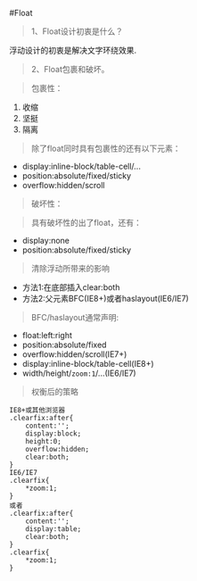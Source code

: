 #Float
> 1、Float设计初衷是什么？

浮动设计的初衷是解决文字环绕效果.

> 2、Float包裹和破坏。

> 包裹性：

1. 收缩
2. 坚挺
3. 隔离
	
> 除了float同时具有包裹性的还有以下元素：

* display:inline-block/table-cell/...
* position:absolute/fixed/sticky
* overflow:hidden/scroll

> 破坏性：

> 具有破坏性的出了float，还有：

* display:none
* position:absolute/fixed/sticky

> 清除浮动所带来的影响

* 方法1:在底部插入clear:both
* 方法2:父元素BFC(IE8+)或者haslayout(IE6/IE7)
> BFC/haslayout通常声明:

* float:left:right
* position:absolute/fixed
* overflow:hidden/scroll(IE7+)
* display:inline-block/table-cell(IE8+)
* width/height/```zoom:1```/...(IE6/IE7)
> 权衡后的策略

```
IE8+或其他浏览器
.clearfix:after{
	content:'';
	display:block;
	height:0;
	overflow:hidden;
	clear:both;
}
IE6/IE7
.clearfix{
	*zoom:1;
}
或者
.clearfix:after{
	content:'';
	display:table;
	clear:both;
}
.clearfix{
	*zoom:1;
}
```